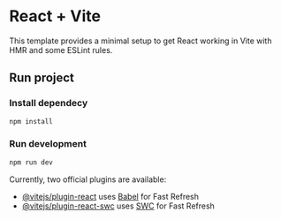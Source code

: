 # React + Vite

This template provides a minimal setup to get React working in Vite with HMR and some ESLint rules.

## Run project

### Install dependecy

```bash
npm install
```

### Run development

```bash
npm run dev
```

Currently, two official plugins are available:

- [@vitejs/plugin-react](https://github.com/vitejs/vite-plugin-react/blob/main/packages/plugin-react/README.md) uses [Babel](https://babeljs.io/) for Fast Refresh
- [@vitejs/plugin-react-swc](https://github.com/vitejs/vite-plugin-react-swc) uses [SWC](https://swc.rs/) for Fast Refresh
